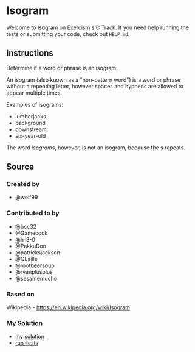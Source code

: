 # Isogram

Welcome to Isogram on Exercism's C Track.
If you need help running the tests or submitting your code, check out `HELP.md`.

## Instructions

Determine if a word or phrase is an isogram.

An isogram (also known as a "non-pattern word") is a word or phrase without a repeating letter, however spaces and hyphens are allowed to appear multiple times.

Examples of isograms:

- lumberjacks
- background
- downstream
- six-year-old

The word *isograms*, however, is not an isogram, because the s repeats.

## Source

### Created by

- @wolf99

### Contributed to by

- @bcc32
- @Gamecock
- @h-3-0
- @PakkuDon
- @patricksjackson
- @QLaille
- @rootbeersoup
- @ryanplusplus
- @sesamemucho

### Based on

Wikipedia - https://en.wikipedia.org/wiki/Isogram

### My Solution

- [my solution](./isogram.c)
- [run-tests](./run-tests-c.txt)
